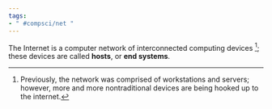 ```yaml
---
tags:
- " #compsci/net "
---
```

The Internet is a computer network of interconnected computing devices [^1]; these devices are called **hosts**, or **end systems**. <!--SR:!2023-10-09,29,250!2024-04-02,210,288-->

[^1]: Previously, the network was comprised of workstations and servers; however, more and more nontraditional devices are being hooked up to the internet.